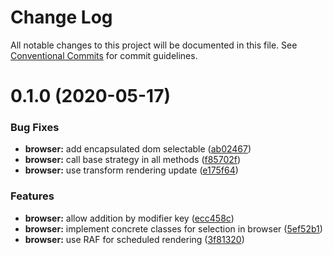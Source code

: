 # Change Log

All notable changes to this project will be documented in this file.
See [Conventional Commits](https://conventionalcommits.org) for commit guidelines.

# 0.1.0 (2020-05-17)


### Bug Fixes

* **browser:** add encapsulated dom selectable ([ab02467](https://github.com/gund/selectable/commit/ab02467506cac895a96d0fecc1e9c332a9ff953d))
* **browser:** call base strategy in all methods ([f85702f](https://github.com/gund/selectable/commit/f85702fac34326706a68f96b3f7b1a7b8387684f))
* **browser:** use transform rendering update ([e175f64](https://github.com/gund/selectable/commit/e175f64d6e7da19080ede0c9e79c7b9008a4b503))


### Features

* **browser:** allow addition by modifier key ([ecc458c](https://github.com/gund/selectable/commit/ecc458ccf840af71fab77ec66d7fc3aa00cc270f))
* **browser:** implement concrete classes for selection in browser ([5ef52b1](https://github.com/gund/selectable/commit/5ef52b18c9de5240aa9a53288334711c339ebfec))
* **browser:** use RAF for scheduled rendering ([3f81320](https://github.com/gund/selectable/commit/3f81320d580685f36ee8d2134b40d97c7af4a25c))
